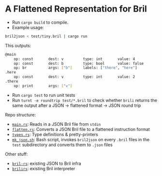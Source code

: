 # A Flattened Representation for Bril

- Run `cargo build` to compile. 
- Example usage:
```bash
bril2json < test/tiny.bril | cargo run
```
This outputs: 
```bash
@main
	op: const		dest: v 		type: int		value: 4
	op: const		dest: b 		type: bool		value: false
	op: br   		args: ["b"]		labels: ["there", "here"]
.here
	op: const		dest: v 		type: int		value: 2
.there
	op: print		args: ["v"]
```

- Run `cargo test` to run unit tests
- Run `turnt -e roundtrip test/*.bril` to check whether `brili` returns the same output after a JSON -> flattened format -> JSON round trip

Repo structure:
- [`main.rs`](./src/main.rs): Reads in a JSON Bril file from `stdin`
- [`flatten.rs`](./src/flatten.rs): Converts a JSON Bril file to a flattened instruction format 
- [`types.rs`](./src/flatten.rs): Type definitions & pretty-printers
- [`mk_json.sh`](./mk_json.sh): Bash script, invokes `bril2json` on every `.bril` files in the `test` subdirectory and converts them to `.json` files 

Other stuff: 
- [`bril-rs`](./bril-rs/): existing JSON to Bril infra
- [`brilirs`](./brilirs/): existing Bril interpreter 

